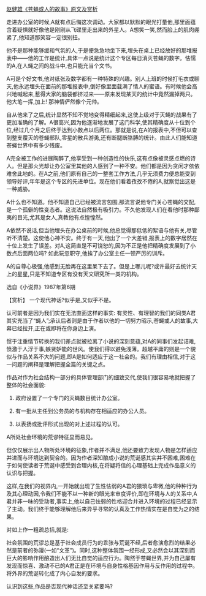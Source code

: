 [赵健雄《苍蝇或人的故事》原文及赏析](https://www.vrrw.net/wx/15188.html)

走进办公室的时候,A就有点后悔这次调动。大家都以默默的眼光打量他,那里面蕴含着疑惧就好像他是刚刚从飞碟里走出来的外星人。A想笑一笑,然而脸上的肌肉绷紧了,他知道那笑容一定很别扭。

他不是那种能够缓和气氛的人,于是便急急地坐下来,埋头在桌上已经放好的那堆报表中——他的工作是统计,具体一点说是统计这个专区每日消灭苍蝇的数字。怯懦的A,在人蝇之间的战斗中,也只能充当个文书。

A可是个好文书,他对纸张及数字都有一种特殊的兴趣。别人上班的时候打毛衣或聊天,他永远埋头在面前的那堆报表中,倒好像里面载满了情人的蜜语。有时候他会高兴地喊起来,惹得大家的脑袋都挤过来——原来发现某天的统计中竟然漏掉两只。他大笔一挥,加上! 那神情俨然像个元帅。

自从他来了之后,统计显然不知不觉地变得精细起来,这使上级对于灭蝇的战果有了更加准确的了解。A很高兴,因为他逐渐地发展了这门科学,使其精确度从十位到个位,经过几个月之后终于达到小数点以后两位。那就是说,在A的报表中,不但可以查到整支覆灭的苍蝇部队,零星的散兵游勇,还有断腿断胳膊的统计。由此人们能知道苍蝇世界中有多少残废。

A完全被工作的进展陶醉了,他享受到一种创造性的快乐,这有点像被灵感点燃的诗人。但是那火光却让办公室里其他的人感到了一种不安。他们都是因为贪闲才依依难舍此地的。在A之前,他们原有自己的一整套工作方法,几乎无须费力便总能受到领导好评,年年是这个专区的先进单位。现在他们看着孜孜不倦的A,就察觉出这是一种威胁。

A什么也不知道。他不知道自己已经被流言包围,那流言说他专门关心苍蝇的交配,是一个孤僻的性变态者。这说法自然极有吸引力。不久他发现人们在看他时那种鄙夷的目光,尤其是女人,真教他有点惶惶然。

A依然不说话,但当他埋头在办公桌前的时候,他总觉得那低低的絮语与他有关,尽管听不清楚。这使他心神不安。终于有一天,他出了一个大差错,报表上的数字居然在十位上发生了误差。对A,这简直是不可饶恕的,因为不正是他把精确度发展到了小数点后面两位吗? 如此玩忽职守,他挨了办公室主任一顿严厉的训斥。

A的自尊心极强,他感到无脸再在这里呆下去了。但是上哪儿呢?或许最好去统计天上的星星,只是不知道专区有没有天文研究所一类的机构。

选自《小说界》1987年第6期



【赏析】 一个现代神话?似乎是,又似乎不是。

认可前者是因为我们实在无法直面这样的事实: 有灵性、有理智的我们的同类A君其实充当了“蝇人”;承认后者则是由于作者以他的一切努力昭示,苍蝇或人的故事,大幕已经拉开,正在或即将在你身边上演。

惯于注重情节转换的我们差点就被拉离了小说的深刻意蕴,对A的同事们发起诘难,愤激于人浮于事,嫉贤妒能的世风。使我们得以避免浅薄。超越平庸的则是一个貌似与作品关系不大的问题,即A是如何适应于这一社会的。我们有理由相信,对于这一问题的阐释是理解把握全篇的关键之点。

作品对作为社会结构一部分的具体管理部门的细致交代,使我们很容易地就把握了整体的社会面貌:

1. 政府设置了一个专门的灭蝇数目统计办公室。

2. 有一批从主任到公务员的与机构存在相适应的办公人员。

3. 以表扬或批评形式出现的对上述过程的认可。

A所处社会环境的荒谬特征显而易见。

但仅仅展示出人物所处环境的征象,作者并不满足,他还要致力发现人物是怎样适应并进而与环境达到契合的。因为作者深知酿成小说的荒诞感其实并不困难,困难在于如何使读者于荒诞中感受到合理内核,在将疑将信的心理基础上完成作品意义的认识与把握。

这样,在我们的视界内,一开始就出现了生性怯弱的A君的猥琐与卑微,他的种种行为及其心理动因,令我们不能不以一种新的眼光来审度评价,即在环境与人的关系中,A君并非一味的受动者,事实上,他以自己怯弱的性格迎合并进入环境的过程已经显示了主动。我们终于能够理解他后来异乎寻常的认真及工作热情实在是自觉为之的结果。

对如上作一粗疏总括,就是:

社会氛围的荒谬总是基于社会成员行为的乖张与荒诞不经,后者愈演愈烈的结果必然是前者的弥漫(一如“文革”)。同时,这种整体氛围一经形成,又必然会以其深刻而巨大的影响作用酿造出人们无比自觉的适应行为。陶然于苍蝇世界,并为自己屡有发现而惊喜、激动不已的A君正是在环境与自身性格基因作用与反作用的过程中。将外界的荒诞转化成了内心自发的要求。

认识到这些,作品是否现代神话还至关紧要吗?

